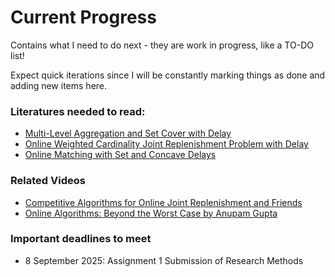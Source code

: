 # Current Progress

Contains what I need to do next - they are work in progress, like a TO-DO list!

Expect quick iterations since I will be constantly marking things as done and adding new items here.


### Literatures needed to read:

- [Multi-Level Aggregation and Set Cover with Delay](https://epubs.siam.org/doi/10.1137/1.9781611977554.ch59)
- [Online Weighted Cardinality Joint Replenishment Problem with Delay](https://drops.dagstuhl.de/entities/document/10.4230/LIPIcs.ICALP.2022.40)
- [Online Matching with Set and Concave Delays](https://drops.dagstuhl.de/entities/document/10.4230/LIPIcs.APPROX/RANDOM.2023.17)


### Related Videos

- [Competitive Algorithms for Online Joint Replenishment and Friends](https://www.youtube.com/watch?v=mrmZD4hM8Fk)
- [Online Algorithms: Beyond the Worst Case by Anupam Gupta](https://www.youtube.com/watch?v=ulPjPldFye8)


### Important deadlines to meet

- 8 September 2025: Assignment 1 Submission of Research Methods